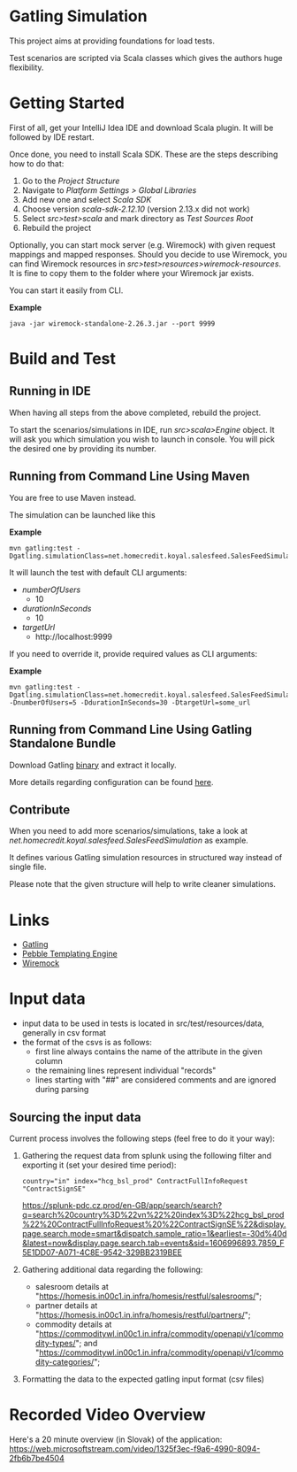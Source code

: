 # Gatling Simulation 
This project aims at providing foundations for load tests.

Test scenarios are scripted via Scala classes which gives the authors huge flexibility.

# Getting Started
First of all, get your IntelliJ Idea IDE and download Scala plugin. It will be followed by IDE restart.

Once done, you need to install Scala SDK. These are the steps describing how to do that:
1. Go to the *Project Structure* 
2. Navigate to *Platform Settings > Global Libraries*
3. Add new one and select *Scala SDK* 
4. Choose version *scala-sdk-2.12.10* (version 2.13.x did not work)
5. Select *src>test>scala* and mark directory as *Test Sources Root*
6. Rebuild the project

Optionally, you can start mock server (e.g. Wiremock) with given request mappings and mapped responses.
Should you decide to use Wiremock, you can find Wiremock resources in *src>test>resources>wiremock-resources*.
It is fine to copy them to the folder where your Wiremock jar exists.

You can start it easily from CLI.

**Example**
```$bash
java -jar wiremock-standalone-2.26.3.jar --port 9999
```
# Build and Test
## Running in IDE
When having all steps from the above completed, rebuild the project.

To start the scenarios/simulations in IDE, run *src>scala>Engine* object. It will ask you which simulation you wish to launch in console.
You will pick the desired one by providing its number. 

## Running from Command Line Using Maven
You are free to use Maven instead. 

The simulation can be launched like this

**Example**
```$bash
mvn gatling:test -Dgatling.simulationClass=net.homecredit.koyal.salesfeed.SalesFeedSimulation 
```

It will launch the test with default CLI arguments:
- *numberOfUsers*
    - 10
- *durationInSeconds*
    - 10
- *targetUrl*
    - http://localhost:9999

If you need to override it, provide required values as CLI arguments:

**Example**
```$bash
mvn gatling:test -Dgatling.simulationClass=net.homecredit.koyal.salesfeed.SalesFeedSimulation -DnumberOfUsers=5 -DdurationInSeconds=30 -DtargetUrl=some_url
```

## Running from Command Line Using Gatling Standalone Bundle
Download Gatling [binary](https://repo1.maven.org/maven2/io/gatling/highcharts/gatling-charts-highcharts-bundle/3.3.1/gatling-charts-highcharts-bundle-3.3.1-bundle.zip) and extract it locally. 

More details regarding configuration can be found [here](https://gatling.io/docs/current/general/configuration).

## Contribute
When you need to add more scenarios/simulations, take a look at *net.homecredit.koyal.salesfeed.SalesFeedSimulation* as example. 

It defines various Gatling simulation resources in structured way instead of single file.

Please note that the given structure will help to write cleaner simulations.
 

# Links
- [Gatling](https://gatling.io/)
- [Pebble Templating Engine](https://pebbletemplates.io/)
- [Wiremock](http://http://wiremock.org/)

# Input data
- input data to be used in tests is located in src/test/resources/data, generally in csv format
- the format of the csvs is as follows:
    - first line always contains the name of the attribute in the given column
    - the remaining lines represent individual "records"
    - lines starting with "##" are considered comments and are ignored during parsing

## Sourcing the input data
Current process involves the following steps (feel free to do it your way):
1. Gathering the request data from splunk using the following filter and exporting it (set your desired time period):  
    ```
   country="in" index="hcg_bsl_prod" ContractFullInfoRequest "ContractSignSE"    
   ```
    https://splunk-pdc.cz.prod/en-GB/app/search/search?q=search%20country%3D%22vn%22%20index%3D%22hcg_bsl_prod%22%20ContractFullInfoRequest%20%22ContractSignSE%22&display.page.search.mode=smart&dispatch.sample_ratio=1&earliest=-30d%40d&latest=now&display.page.search.tab=events&sid=1606996893.7859_F5E1DD07-A071-4C8E-9542-329BB2319BEE
    
2. Gathering additional data regarding the following:
      - salesroom details at "https://homesis.in00c1.in.infra/homesis/restful/salesrooms/";
      - partner details at "https://homesis.in00c1.in.infra/homesis/restful/partners/";
      - commodity details at "https://commoditywl.in00c1.in.infra/commodity/openapi/v1/commodity-types/";
      and "https://commoditywl.in00c1.in.infra/commodity/openapi/v1/commodity-categories/";
      
3. Formatting the data to the expected gatling input format (csv files)

# Recorded Video Overview
Here's a 20 minute overview (in Slovak) of the application:
https://web.microsoftstream.com/video/1325f3ec-f9a6-4990-8094-2fb6b7be4504